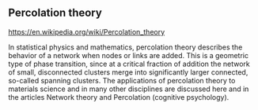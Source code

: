 ## Percolation theory

https://en.wikipedia.org/wiki/Percolation_theory

In statistical physics and mathematics, percolation theory describes the behavior of a network when nodes or links are added. This is a geometric type of phase transition, since at a critical fraction of addition the network of small, disconnected clusters merge into significantly larger connected, so-called spanning clusters. The applications of percolation theory to materials science and in many other disciplines are discussed here and in the articles Network theory and Percolation (cognitive psychology).
